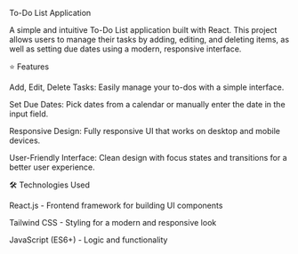 To-Do List Application

A simple and intuitive To-Do List application built with React. This project allows users to manage their tasks by adding, editing, and deleting items, as well as setting due dates using a modern, responsive interface.

⭐ Features

Add, Edit, Delete Tasks: Easily manage your to-dos with a simple interface.

Set Due Dates: Pick dates from a calendar or manually enter the date in the input field.

Responsive Design: Fully responsive UI that works on desktop and mobile devices.

User-Friendly Interface: Clean design with focus states and transitions for a better user experience.

🛠 Technologies Used

React.js - Frontend framework for building UI components

Tailwind CSS - Styling for a modern and responsive look

JavaScript (ES6+) - Logic and functionality
